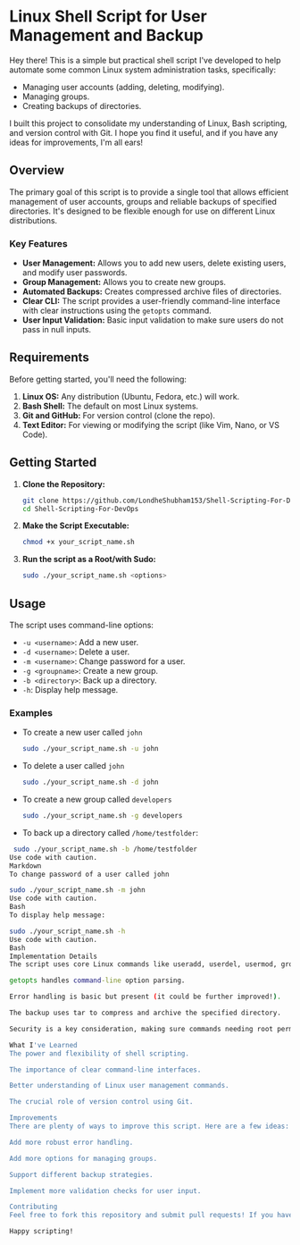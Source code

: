 # Linux Shell Script for User Management and Backup

Hey there! This is a simple but practical shell script I've developed to help automate some common Linux system administration tasks, specifically:

*   Managing user accounts (adding, deleting, modifying).
*   Managing groups.
*   Creating backups of directories.

I built this project to consolidate my understanding of Linux, Bash scripting, and version control with Git. I hope you find it useful, and if you have any ideas for improvements, I'm all ears!

## Overview

The primary goal of this script is to provide a single tool that allows efficient management of user accounts, groups and reliable backups of specified directories. It's designed to be flexible enough for use on different Linux distributions.

### Key Features

*   **User Management:** Allows you to add new users, delete existing users, and modify user passwords.
*   **Group Management:**  Allows you to create new groups.
*   **Automated Backups:**  Creates compressed archive files of directories.
*   **Clear CLI:** The script provides a user-friendly command-line interface with clear instructions using the `getopts` command.
* **User Input Validation:** Basic input validation to make sure users do not pass in null inputs.

## Requirements

Before getting started, you'll need the following:

1.  **Linux OS:** Any distribution (Ubuntu, Fedora, etc.) will work.
2.  **Bash Shell:** The default on most Linux systems.
3.  **Git and GitHub:** For version control (clone the repo).
4.  **Text Editor:** For viewing or modifying the script (like Vim, Nano, or VS Code).

## Getting Started

1.  **Clone the Repository:**
    ```bash
    git clone https://github.com/LondheShubham153/Shell-Scripting-For-DevOps
    cd Shell-Scripting-For-DevOps
    ```

2.  **Make the Script Executable:**
    ```bash
    chmod +x your_script_name.sh
    ```

3.  **Run the script as a Root/with Sudo:**
    ```bash
    sudo ./your_script_name.sh <options>
    ```

## Usage

The script uses command-line options:

*   `-u <username>`: Add a new user.
*   `-d <username>`: Delete a user.
*   `-m <username>`: Change password for a user.
*   `-g <groupname>`: Create a new group.
*   `-b <directory>`: Back up a directory.
*   `-h`: Display help message.

### Examples

*   To create a new user called `john`
    ```bash
    sudo ./your_script_name.sh -u john
    ```
*  To delete a user called `john`
    ```bash
    sudo ./your_script_name.sh -d john
    ```
*  To create a new group called `developers`
   ```bash
   sudo ./your_script_name.sh -g developers
    ```
*   To back up a directory called `/home/testfolder`:
   ```bash
    sudo ./your_script_name.sh -b /home/testfolder
Use code with caution.
Markdown
To change password of a user called john

sudo ./your_script_name.sh -m john
Use code with caution.
Bash
To display help message:

sudo ./your_script_name.sh -h
Use code with caution.
Bash
Implementation Details
The script uses core Linux commands like useradd, userdel, usermod, groupadd, tar, etc.

getopts handles command-line option parsing.

Error handling is basic but present (it could be further improved!).

The backup uses tar to compress and archive the specified directory.

Security is a key consideration, making sure commands needing root permission are run via sudo.

What I've Learned
The power and flexibility of shell scripting.

The importance of clear command-line interfaces.

Better understanding of Linux user management commands.

The crucial role of version control using Git.

Improvements
There are plenty of ways to improve this script. Here are a few ideas:

Add more robust error handling.

Add more options for managing groups.

Support different backup strategies.

Implement more validation checks for user input.

Contributing
Feel free to fork this repository and submit pull requests! If you have any suggestions or find any bugs, please let me know. I'm always open to learning and improving.

Happy scripting!
